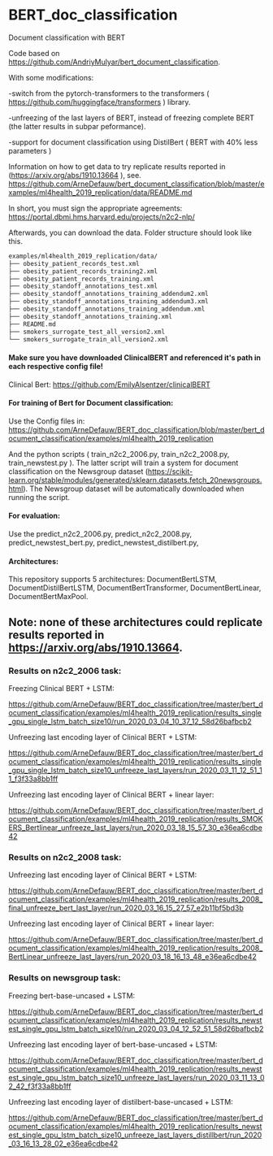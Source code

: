 # BERT_doc_classification
Document classification with BERT

Code based on https://github.com/AndriyMulyar/bert_document_classification.

With some modifications:

-switch from the pytorch-transformers to the transformers ( https://github.com/huggingface/transformers ) library.

-unfreezing of the last layers of BERT, instead of freezing complete BERT (the latter results in subpar peformance).

-support for document classification using DistilBert ( BERT with 40% less parameters )

Information on how to get data to try replicate results reported in (https://arxiv.org/abs/1910.13664 ), see. 
https://github.com/ArneDefauw/bert_document_classification/blob/master/examples/ml4health_2019_replication/data/README.md

In short, you must sign the appropriate agreements:
https://portal.dbmi.hms.harvard.edu/projects/n2c2-nlp/

Afterwards, you can download the data. Folder structure should look like this.



```bash
examples/ml4health_2019_replication/data/
├── obesity_patient_records_test.xml
├── obesity_patient_records_training2.xml
├── obesity_patient_records_training.xml
├── obesity_standoff_annotations_test.xml
├── obesity_standoff_annotations_training_addendum2.xml
├── obesity_standoff_annotations_training_addendum3.xml
├── obesity_standoff_annotations_training_addendum.xml
├── obesity_standoff_annotations_training.xml
├── README.md
├── smokers_surrogate_test_all_version2.xml
└── smokers_surrogate_train_all_version2.xml

```


#### Make sure you have downloaded ClinicalBERT and referenced it's path in each respective config file!
Clinical Bert: https://github.com/EmilyAlsentzer/clinicalBERT


#### For training of Bert for Document classification: 

Use the Config files in:
https://github.com/ArneDefauw/BERT_doc_classification/blob/master/bert_document_classification/examples/ml4health_2019_replication

And the python scripts ( 	train_n2c2_2006.py, train_n2c2_2008.py, train_newstest.py ). The latter script will train a system for document classification on the Newsgroup dataset (https://scikit-learn.org/stable/modules/generated/sklearn.datasets.fetch_20newsgroups.html). The Newsgroup dataset will be automatically downloaded when running the script. 


#### For evaluation:

Use the predict_n2c2_2006.py, predict_n2c2_2008.py, predict_newstest_bert.py, predict_newstest_distilbert.py,


#### Architectures:

This repository supports 5 architectures: DocumentBertLSTM, DocumentDistilBertLSTM, DocumentBertTransformer, DocumentBertLinear, DocumentBertMaxPool. 


## Note: none of these architectures could replicate results reported in https://arxiv.org/abs/1910.13664.

### Results on n2c2_2006 task:

Freezing Clinical BERT + LSTM:

https://github.com/ArneDefauw/BERT_doc_classification/tree/master/bert_document_classification/examples/ml4health_2019_replication/results_single_gpu_single_lstm_batch_size10/run_2020_03_04_10_37_12_58d26bafbcb2

Unfreezing last encoding layer of Clinical BERT + LSTM:

https://github.com/ArneDefauw/BERT_doc_classification/tree/master/bert_document_classification/examples/ml4health_2019_replication/results_single_gpu_single_lstm_batch_size10_unfreeze_last_layers/run_2020_03_11_12_51_11_f3f33a8bb1ff

Unfreezing last encoding layer of Clinical BERT + linear layer:

https://github.com/ArneDefauw/BERT_doc_classification/tree/master/bert_document_classification/examples/ml4health_2019_replication/results_SMOKERS_Bertlinear_unfreeze_last_layers/run_2020_03_18_15_57_30_e36ea6cdbe42


### Results on n2c2_2008 task:

Unfreezing last encoding layer of Clinical BERT + LSTM:

https://github.com/ArneDefauw/BERT_doc_classification/tree/master/bert_document_classification/examples/ml4health_2019_replication/results_2008_final_unfreeze_bert_last_layer/run_2020_03_16_15_27_57_e2b11bf5bd3b


Unfreezing last encoding layer of Clinical BERT + linear layer:

https://github.com/ArneDefauw/BERT_doc_classification/tree/master/bert_document_classification/examples/ml4health_2019_replication/results_2008_BertLinear_unfreeze_last_layers/run_2020_03_18_16_13_48_e36ea6cdbe42

### Results on newsgroup task:

Freezing bert-base-uncased + LSTM:

https://github.com/ArneDefauw/BERT_doc_classification/tree/master/bert_document_classification/examples/ml4health_2019_replication/results_newstest_single_gpu_lstm_batch_size10/run_2020_03_04_12_52_51_58d26bafbcb2

Unfreezing last encoding layer of bert-base-uncased + LSTM:

https://github.com/ArneDefauw/BERT_doc_classification/tree/master/bert_document_classification/examples/ml4health_2019_replication/results_newstest_single_gpu_lstm_batch_size10_unfreeze_last_layers/run_2020_03_11_13_02_42_f3f33a8bb1ff


Unfreezing last encoding layer of distilbert-base-uncased + LSTM:

https://github.com/ArneDefauw/BERT_doc_classification/tree/master/bert_document_classification/examples/ml4health_2019_replication/results_newstest_single_gpu_lstm_batch_size10_unfreeze_last_layers_distillbert/run_2020_03_16_13_28_02_e36ea6cdbe42
